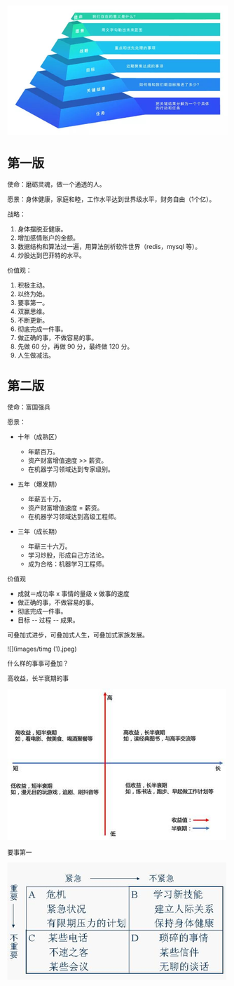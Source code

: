 ![](../股票/images/9b8f511eecd0cf4681684dc420486f93.jpeg)

# 第一版

使命：磨砺灵魂，做一个通透的人。

愿景：身体健康，家庭和睦，工作水平达到世界级水平，财务自由（1个亿）。

战略：

1. 身体摆脱亚健康。
2. 增加感情账户的金额。
3. 数据结构和算法过一遍，用算法剖析软件世界（redis，mysql 等）。
4. 炒股达到巴菲特的水平。

价值观：

1. 积极主动。
2. 以终为始。
3. 要事第一。
4. 双赢思维。
5. 不断更新。
6. 彻底完成一件事。
7. 做正确的事，不做容易的事。
8. 先做 60 分，再做 90 分，最终做 120 分。
9. 人生做减法。

# 第二版

使命：富国强兵

愿景：

- 十年（成熟区）
  - 年薪百万。
  - 资产财富增值速度 >> 薪资。
  - 在机器学习领域达到专家级别。

- 五年（爆发期）
  - 年薪五十万。
  - 资产财富增值速度 = 薪资。
  - 在机器学习领域达到高级工程师。 
- 三年（成长期）
  - 年薪三十六万。
  - 学习炒股，形成自己方法论。
  - 成为合格：机器学习工程师。



价值观

- 成就＝成功率 x 事情的量级 x 做事的速度
- 做正确的事，不做容易的事。
- 彻底完成一件事。
- 目标 -- 过程 -- 成果。

可叠加式进步，可叠加式人生，可叠加式家族发展。



![](images/timg (1).jpeg)

什么样的事事可叠加？

高收益，长半衰期的事

![](images/u=3043356966,2325108834&fm=11&gp=0.jpg)

要事第一

![](../读书笔记/images/20100903092000-1120353630.jpg)